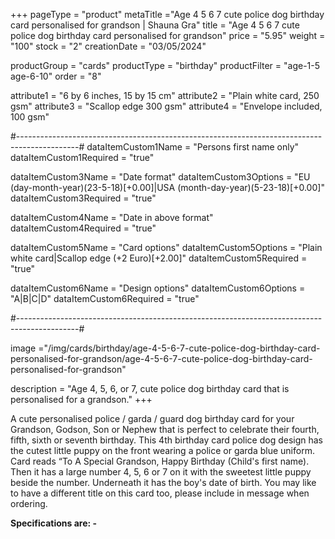 +++
pageType = "product"
metaTitle ="Age 4 5 6 7 cute police dog birthday card personalised for grandson | Shauna Gra"
title = "Age 4 5 6 7 cute police dog birthday card personalised for grandson"
price = "5.95"
weight = "100"
stock = "2"
creationDate = "03/05/2024"

productGroup = "cards"
productType = "birthday"
productFilter = "age-1-5 age-6-10"
order = "8"

attribute1 = "6 by 6 inches, 15 by 15 cm" 
attribute2 = "Plain white card, 250 gsm"
attribute3 = "Scallop edge 300 gsm"
attribute4 = "Envelope included, 100 gsm"

#---------------------------------------------------------------------------------------------#
dataItemCustom1Name = "Persons first name only"
dataItemCustom1Required = "true"

dataItemCustom3Name = "Date format"
dataItemCustom3Options = "EU (day-month-year)(23-5-18)[+0.00]|USA (month-day-year)(5-23-18)[+0.00]"
dataItemCustom3Required = "true"

dataItemCustom4Name = "Date in above format"
dataItemCustom4Required = "true"

dataItemCustom5Name = "Card options"
dataItemCustom5Options = "Plain white card|Scallop edge (+2 Euro)[+2.00]"
dataItemCustom5Required = "true"

dataItemCustom6Name = "Design options"
dataItemCustom6Options = "A|B|C|D"
dataItemCustom6Required = "true"

#---------------------------------------------------------------------------------------------#

image ="/img/cards/birthday/age-4-5-6-7-cute-police-dog-birthday-card-personalised-for-grandson/age-4-5-6-7-cute-police-dog-birthday-card-personalised-for-grandson"

description = "Age 4, 5, 6, or 7, cute police dog birthday card that is personalised for a grandson."
+++

A cute personalised police / garda / guard dog birthday card for your Grandson, Godson, Son or Nephew that is perfect to celebrate their fourth, fifth, sixth or seventh birthday. This 4th birthday card police dog design has the cutest little puppy on the front wearing a police or garda blue uniform. Card reads “To A Special Grandson, Happy Birthday (Child's first name). Then it has a large number 4, 5, 6 or 7 on it with the sweetest little puppy beside the number. Underneath it has the boy's date of birth. You may like to have a different title on this card too, please include in message when ordering.

**Specifications are: -**
